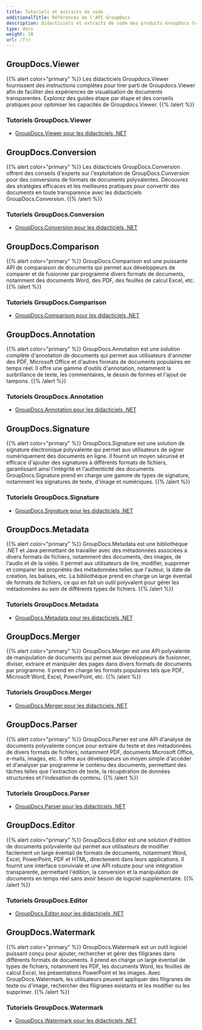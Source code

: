 ```yaml
---
title: Tutoriels et extraits de code
additionalTitle: Références de l'API GroupDocs
description: Didacticiels et extraits de code des produits GroupDocs tels que GroupDocs.Viewer, GroupDocs.Annotation, GroupDocs.Conversion et d'autres produits.
type: docs
weight: 10
url: /fr/
---
```


## GroupDocs.Viewer
{{% alert color="primary" %}}
Les didacticiels Groupdocs.Viewer fournissent des instructions complètes pour tirer parti de Groupdocs.Viewer afin de faciliter des expériences de visualisation de documents transparentes. Explorez des guides étape par étape et des conseils pratiques pour optimiser les capacités de Groupdocs.Viewer.
{{% /alert %}}

### Tutoriels GroupDocs.Viewer
- [GroupDocs.Viewer pour les didacticiels .NET](../viewer/fr/net/)


## GroupDocs.Conversion
{{% alert color="primary" %}}
Les didacticiels GroupDocs.Conversion offrent des conseils d'experts sur l'exploitation de GroupDocs.Conversion pour des conversions de formats de documents polyvalentes. Découvrez des stratégies efficaces et les meilleures pratiques pour convertir des documents en toute transparence avec les didacticiels GroupDocs.Conversion.
{{% /alert %}}

### Tutoriels GroupDocs.Conversion
- [GroupDocs.Conversion pour les didacticiels .NET](../conversion/fr/net/)


## GroupDocs.Comparison
{{% alert color="primary" %}}
GroupDocs.Comparison est une puissante API de comparaison de documents qui permet aux développeurs de comparer et de fusionner par programme divers formats de documents, notamment des documents Word, des PDF, des feuilles de calcul Excel, etc.
{{% /alert %}}

### Tutoriels GroupDocs.Comparison
- [GroupDocs.Comparison pour les didacticiels .NET](../comparison/fr/net/)


## GroupDocs.Annotation
{{% alert color="primary" %}}
GroupDocs.Annotation est une solution complète d'annotation de documents qui permet aux utilisateurs d'annoter des PDF, Microsoft Office et d'autres formats de documents populaires en temps réel. Il offre une gamme d'outils d'annotation, notamment la surbrillance de texte, les commentaires, le dessin de formes et l'ajout de tampons.
{{% /alert %}}

### Tutoriels GroupDocs.Annotation
- [GroupDocs.Annotation pour les didacticiels .NET](../annotation/fr/net/)


## GroupDocs.Signature
{{% alert color="primary" %}}
GroupDocs.Signature est une solution de signature électronique polyvalente qui permet aux utilisateurs de signer numériquement des documents en ligne. Il fournit un moyen sécurisé et efficace d'ajouter des signatures à différents formats de fichiers, garantissant ainsi l'intégrité et l'authenticité des documents. GroupDocs.Signature prend en charge une gamme de types de signature, notamment les signatures de texte, d'image et numériques.
{{% /alert %}}

### Tutoriels GroupDocs.Signature
- [GroupDocs.Signature pour les didacticiels .NET](../signature/fr/net/)


## GroupDocs.Metadata
{{% alert color="primary" %}}
GroupDocs.Metadata est une bibliothèque .NET et Java permettant de travailler avec des métadonnées associées à divers formats de fichiers, notamment des documents, des images, de l'audio et de la vidéo. Il permet aux utilisateurs de lire, modifier, supprimer et comparer les propriétés des métadonnées telles que l'auteur, la date de création, les balises, etc. La bibliothèque prend en charge un large éventail de formats de fichiers, ce qui en fait un outil polyvalent pour gérer les métadonnées au sein de différents types de fichiers.
{{% /alert %}}

### Tutoriels GroupDocs.Metadata
- [GroupDocs.Metadata pour les didacticiels .NET](../metadata/fr/net/)


## GroupDocs.Merger
{{% alert color="primary" %}}
GroupDocs.Merger est une API polyvalente de manipulation de documents qui permet aux développeurs de fusionner, diviser, extraire et manipuler des pages dans divers formats de documents par programme. Il prend en charge les formats populaires tels que PDF, Microsoft Word, Excel, PowerPoint, etc.
{{% /alert %}}

### Tutoriels GroupDocs.Merger
- [GroupDocs.Merger pour les didacticiels .NET](../merger/fr/net/)


## GroupDocs.Parser
{{% alert color="primary" %}}
GroupDocs.Parser est une API d'analyse de documents polyvalente conçue pour extraire du texte et des métadonnées de divers formats de fichiers, notamment PDF, documents Microsoft Office, e-mails, images, etc. Il offre aux développeurs un moyen simple d'accéder et d'analyser par programme le contenu des documents, permettant des tâches telles que l'extraction de texte, la récupération de données structurées et l'indexation de contenu.
{{% /alert %}}

### Tutoriels GroupDocs.Parser
- [GroupDocs.Parser pour les didacticiels .NET](../parser/fr/net/)


## GroupDocs.Editor
{{% alert color="primary" %}}
GroupDocs.Editor est une solution d'édition de documents polyvalente qui permet aux utilisateurs de modifier facilement un large éventail de formats de documents, notamment Word, Excel, PowerPoint, PDF et HTML, directement dans leurs applications. Il fournit une interface conviviale et une API robuste pour une intégration transparente, permettant l'édition, la conversion et la manipulation de documents en temps réel sans avoir besoin de logiciel supplémentaire.
{{% /alert %}}

### Tutoriels GroupDocs.Editor
- [GroupDocs.Editor pour les didacticiels .NET](../editor/fr/net/)


## GroupDocs.Watermark
{{% alert color="primary" %}}
GroupDocs.Watermark est un outil logiciel puissant conçu pour ajouter, rechercher et gérer des filigranes dans différents formats de documents. Il prend en charge un large éventail de types de fichiers, notamment les PDF, les documents Word, les feuilles de calcul Excel, les présentations PowerPoint et les images. Avec GroupDocs.Watermark, les utilisateurs peuvent appliquer des filigranes de texte ou d'image, rechercher des filigranes existants et les modifier ou les supprimer.
{{% /alert %}}

### Tutoriels GroupDocs.Watermark
- [GroupDocs.Watermark pour les didacticiels .NET](../watermark/fr/net/)